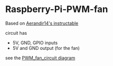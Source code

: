 # Raspberry-Pi-PWM-fan
Based on [Aerandir14's instructable](https://www.instructables.com/id/PWM-Regulated-Fan-Based-on-CPU-Temperature-for-Ras/) 

circuit has 
* 5V, GND, GPIO inputs 
* 5V and GND output (for the fan)


see the [PWM_fan_circuit diagram](https://github.com/JFtechOfficial/Raspberry-Pi-PWM-fan/blob/master/PWM_fan_circuit.png)
